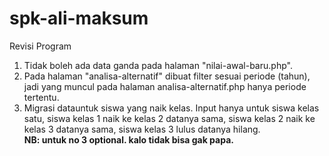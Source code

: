 # spk-ali-maksum
Revisi Program
1. Tidak boleh ada data ganda pada halaman "nilai-awal-baru.php".
2. Pada halaman "analisa-alternatif" dibuat filter sesuai periode (tahun), jadi yang muncul pada halaman analisa-alternatif.php hanya periode tertentu. 
3. Migrasi datauntuk siswa yang naik kelas. Input hanya untuk siswa kelas satu, siswa kelas 1 naik ke kelas 2 datanya sama, siswa kelas 2 naik ke kelas 3 datanya sama, siswa kelas 3 lulus datanya hilang.
<br/> <strong>NB: untuk no 3 optional. kalo tidak bisa gak papa.</strong>
